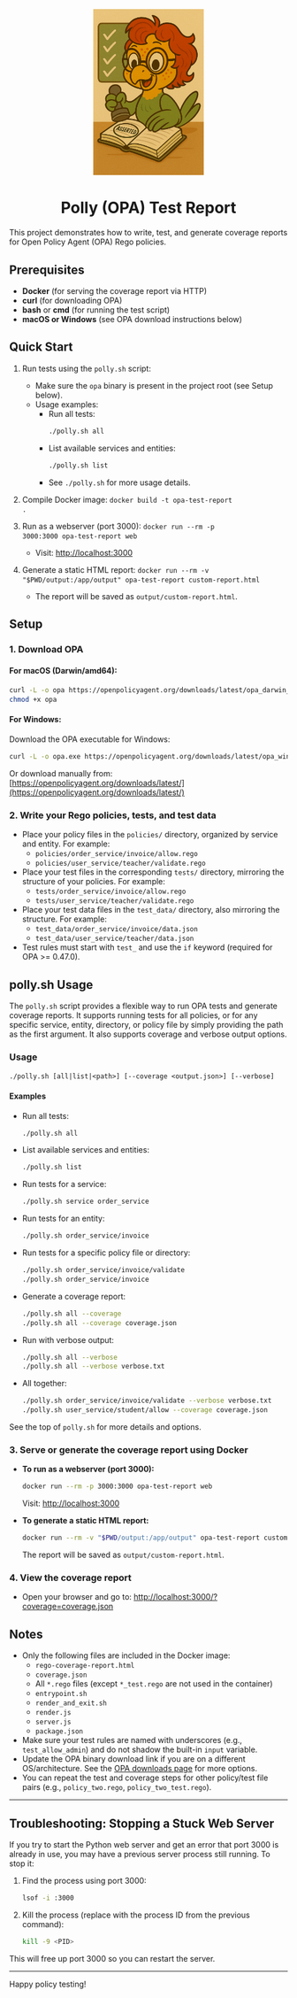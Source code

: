 
<div align="center">
   <img src="polly.png" alt="Polly logo" width="200"/>
   <h1>Polly (OPA) Test Report</h1>
</div>

This project demonstrates how to write, test, and generate coverage reports for Open Policy Agent (OPA) Rego policies.

## Prerequisites

- **Docker** (for serving the coverage report via HTTP)
- **curl** (for downloading OPA)
- **bash** or **cmd** (for running the test script)
- **macOS or Windows** (see OPA download instructions below)

## Quick Start

1. Run tests using the `polly.sh` script:
    - Make sure the `opa` binary is present in the project root (see Setup below).
    - Usage examples:
       - Run all tests:
          ```sh
          ./polly.sh all
          ```
       - List available services and entities:
          ```sh
          ./polly.sh list
          ```
       - See `./polly.sh` for more usage details.

2. Compile Docker image: <code>docker build -t opa-test-report .</code>
3. Run as a webserver (port 3000): <code>docker run --rm -p 3000:3000 opa-test-report web</code>
    - Visit: [http://localhost:3000](http://localhost:3000)
4. Generate a static HTML report: <code>docker run --rm -v "$PWD/output:/app/output" opa-test-report custom-report.html</code>
    - The report will be saved as <code>output/custom-report.html</code>.

## Setup

### 1. Download OPA

#### For macOS (Darwin/amd64):
```sh
curl -L -o opa https://openpolicyagent.org/downloads/latest/opa_darwin_amd64
chmod +x opa
```

#### For Windows:
Download the OPA executable for Windows:
```sh
curl -L -o opa.exe https://openpolicyagent.org/downloads/latest/opa_windows_amd64.exe
```
Or download manually from: [https://openpolicyagent.org/downloads/latest/](https://openpolicyagent.org/downloads/latest/)


### 2. Write your Rego policies, tests, and test data
- Place your policy files in the `policies/` directory, organized by service and entity. For example:
   - `policies/order_service/invoice/allow.rego`
   - `policies/user_service/teacher/validate.rego`
- Place your test files in the corresponding `tests/` directory, mirroring the structure of your policies. For example:
   - `tests/order_service/invoice/allow.rego`
   - `tests/user_service/teacher/validate.rego`
- Place your test data files in the `test_data/` directory, also mirroring the structure. For example:
   - `test_data/order_service/invoice/data.json`
   - `test_data/user_service/teacher/data.json`
- Test rules must start with `test_` and use the `if` keyword (required for OPA >= 0.47.0).

## polly.sh Usage

The `polly.sh` script provides a flexible way to run OPA tests and generate coverage reports. It supports running tests for all policies, or for any specific service, entity, directory, or policy file by simply providing the path as the first argument. It also supports coverage and verbose output options.

### Usage

```
./polly.sh [all|list|<path>] [--coverage <output.json>] [--verbose]
```

#### Examples

- Run all tests:
   ```sh
   ./polly.sh all
   ```
- List available services and entities:
   ```sh
   ./polly.sh list
   ```
- Run tests for a service:
   ```sh
   ./polly.sh service order_service
   ```
- Run tests for an entity:
   ```sh
   ./polly.sh order_service/invoice
   ```
- Run tests for a specific policy file or directory:
   ```sh
   ./polly.sh order_service/invoice/validate
   ./polly.sh order_service/invoice
   ```
- Generate a coverage report:
   ```sh
   ./polly.sh all --coverage 
   ./polly.sh all --coverage coverage.json
   ```
- Run with verbose output:
   ```sh
   ./polly.sh all --verbose
   ./polly.sh all --verbose verbose.txt
   ```
- All together:
   ```sh
   ./polly.sh order_service/invoice/validate --verbose verbose.txt
   ./polly.sh user_service/student/allow --coverage coverage.json
   ```

See the top of `polly.sh` for more details and options.

### 3. Serve or generate the coverage report using Docker

- **To run as a webserver (port 3000):**
   ```sh
   docker run --rm -p 3000:3000 opa-test-report web
   ```
   Visit: [http://localhost:3000](http://localhost:3000)

- **To generate a static HTML report:**
   ```sh
   docker run --rm -v "$PWD/output:/app/output" opa-test-report custom-report.html
   ```
   The report will be saved as <code>output/custom-report.html</code>.

### 4. View the coverage report
- Open your browser and go to:
   [http://localhost:3000/?coverage=coverage.json](http://localhost:3000/?coverage=coverage.json)

## Notes
- Only the following files are included in the Docker image:
   - `rego-coverage-report.html`
   - `coverage.json`
   - All `*.rego` files (except `*_test.rego` are not used in the container)
   - `entrypoint.sh`
   - `render_and_exit.sh`
   - `render.js`
   - `server.js`
   - `package.json`
- Make sure your test rules are named with underscores (e.g., `test_allow_admin`) and do not shadow the built-in `input` variable.
- Update the OPA binary download link if you are on a different OS/architecture. See the [OPA downloads page](https://openpolicyagent.org/downloads/latest/) for more options.
- You can repeat the test and coverage steps for other policy/test file pairs (e.g., `policy_two.rego`, `policy_two_test.rego`).

---

## Troubleshooting: Stopping a Stuck Web Server

If you try to start the Python web server and get an error that port 3000 is already in use, you may have a previous server process still running. To stop it:

1. Find the process using port 3000:
   ```sh
   lsof -i :3000
   ```
2. Kill the process (replace <PID> with the process ID from the previous command):
   ```sh
   kill -9 <PID>
   ```

This will free up port 3000 so you can restart the server.

---

Happy policy testing!